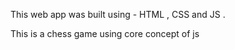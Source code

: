 This web app was built using - HTML , CSS and JS . 

This is a chess game using core concept of js

